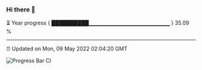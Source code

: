 ### Hi there 👋

⏳ Year progress { ██████████▁▁▁▁▁▁▁▁▁▁▁▁▁▁▁▁▁▁▁▁ } 35.09 %

---

⏰ Updated on Mon, 09 May 2022 02:04:20 GMT

![Progress Bar CI](https://github.com/ZhaoGui/ZhaoGui/workflows/Progress%20Bar%20CI/badge.svg)
